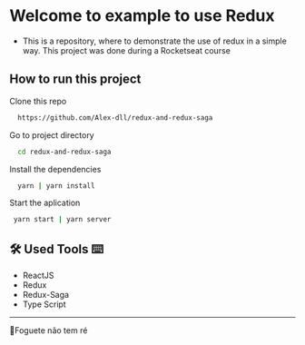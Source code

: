 
  
# Welcome to example to use Redux

- This is a repository, where to demonstrate the use of redux in a simple way. This project was done during a Rocketseat course

## How to run this project
	
Clone this repo
```bash
  https://github.com/Alex-dll/redux-and-redux-saga
```

Go to project directory

```bash
  cd redux-and-redux-saga
```

Install the dependencies

```bash
  yarn | yarn install
```

Start the aplication

```bash
 yarn start | yarn server
```
  
## 🛠 Used Tools ⌨
- ReactJS
- Redux
- Redux-Saga
- Type Script
----------

🚀Foguete não tem ré
